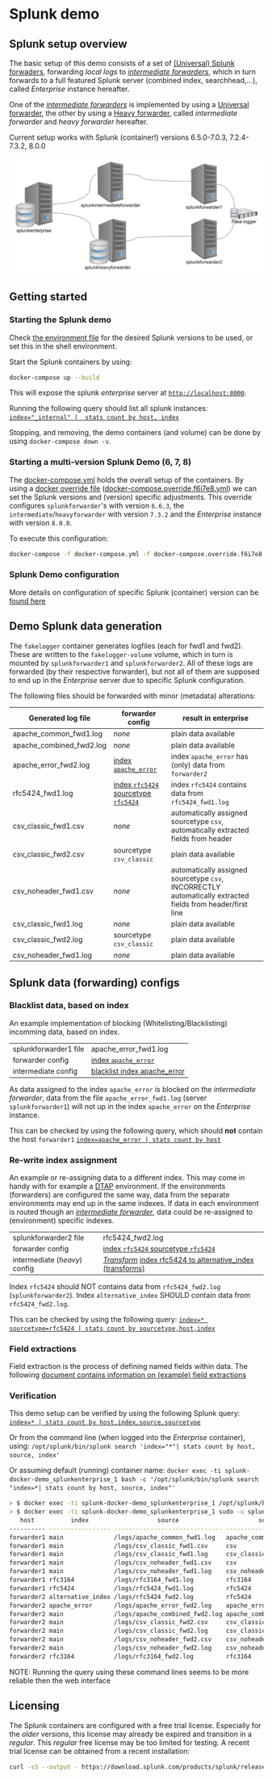# Splunk demo

## Splunk setup overview

The basic setup of this demo consists of a set of [(Universal) Splunk forwaders](https://docs.splunk.com/Documentation/Forwarder/8.0.0/Forwarder/Abouttheuniversalforwarder), forwarding _local logs_ to [_intermediate forwarders_](https://docs.splunk.com/Documentation/Forwarder/8.0.0/Forwarder/Forwarderdeploymenttopologies#Intermediate_forwarding), which in turn forwards to a full featured Splunk server (combined index, searchhead,...), called _Enterprise_ instance hereafter.

One of the [_intermediate forwarders_](https://docs.splunk.com/Documentation/Forwarder/8.0.0/Forwarder/Forwarderdeploymenttopologies#Intermediate_forwarding) is implemented by using a [Universal forwarder](https://docs.splunk.com/Documentation/Forwarder/8.0.0/Forwarder/Abouttheuniversalforwarder), the other by using a [Heavy forwarder](https://docs.splunk.com/Splexicon:Heavyforwarder), called _intermediate forwarder_ and _heavy forwarder_ hereafter.

Current setup works with Splunk (container!) versions 6.5.0-7.0.3, 7.2.4-7.3.2, 8.0.0

![alt text]( /Network_Diagram.png "Splunk server setup")

## Getting started

### Starting the Splunk demo

Check [the environment file](.env) for the desired Splunk versions to be used, or set this in the shell environment.

Start the Splunk containers by using:

``` sh
docker-compose up --build
```

This will expose the splunk _enterprise_ server at [`http://localhost:8000`](http://localhost:8000).

Running the following query should list all splunk instances: [`index="_internal" |  stats count by host, index`](http://localhost:8000/en-US/app/search/search?q=search%20index%3D"_internal"%20%7C%20%20stats%20count%20by%20host%2C%20index
)

Stopping, and removing, the demo containers (and volume) can be done by using `docker-compose down -v`.

### Starting a multi-version Splunk Demo (6, 7, 8)

The [docker-compose.yml](docker-compose.yml) holds the overall setup of the containers. By using a [docker override file](https://docs.docker.com/compose/extends/) ([docker-compose.override.f6i7e8.yml](docker-compose.override.f6i7e8.yml)) we can set the Splunk versions and (version) specific adjustments. This override configures `splunkforwarder`'s with version `6.6.3`, the `intermediate`/`heavyforwarder` with version `7.3.2` and the _Enterprise_ instance with version `8.0.0`.

To execute this configuration:

``` sh
docker-compose -f docker-compose.yml -f docker-compose.override.f6i7e8.yml up
```

### Splunk Demo configuration

More details on configuration of specific Splunk (container) version can be [found here](docs/splunk_container_config.md)

## Demo Splunk data generation

The `fakelogger` container generates logfiles (each for fwd1 and fwd2). These are written to the `fakelogger-volume` volume, which in turn is mounted by `splunkforwarder1` and `splunkforwarder2`. All of these logs are forwarded (by their respective forwarder), but not all of them are supposed to end up in the _Enterprise_ server due to specific Splunk configuration.

The following files should be forwarded with minor (metadata) alterations:

| Generated log file | forwarder config | result in enterprise |
|---|---|---|
| apache_common_fwd1.log | _none_ | plain data available |
| apache_combined_fwd2.log | _none_ | plain data available |
| apache_error_fwd2.log | [index `apache_error`](docker-compose.yml#L176) | index `apache_error` has (only) data from `forwarder2` |
| rfc5424_fwd1.log | [index `rfc5424` sourcetype `rfc5424`](docker-compose.yml#L138) | index `rfc5424` contains data from `rfc5424_fwd1.log` |
| csv_classic_fwd1.csv | _none_ | automatically assigned sourcetype `csv`, automatically extracted fields from header |
| csv_classic_fwd2.csv | sourcetype `csv_classic` | plain data available                                         |
| csv_noheader_fwd1.csv | _none_| automatically assigned sourcetype `csv`, INCORRECTLY automatically extracted fields from header/first line |
| csv_classic_fwd1.log | _none_ | plain data available |
| csv_classic_fwd2.log | sourcetype `csv_classic` | plain data available |
| csv_noheader_fwd1.log | _none_ | plain data available |

## Splunk data (forwarding) configs

### Blacklist data, based on index

An example implementation of blocking (Whitelisting/Blacklisting) incomming data, based on index.

| | |
|---|---|
| splunkforwarder1 file |  apache_error_fwd1.log |
| forwarder config | [index `apache_error`](docker-compose.yml#L136) |
| intermediate config | [blacklist index apache_error](config/splunkintermediateforwarder/apps/custom_config/local/outputs.conf#L4) |

As data assigned to the index `apache_error` is blocked on the _intermediate forwarder_, data from the file `apache_error_fwd1.log` (server `splunkforwarder1`) will not up in the index `apache_error` on the _Enterprise_ instance.

This can be checked by using the following query, which should __not__ contain the host `forwarder1` [`index=apache_error | stats count by host`](http://localhost:8000/en-GB/app/search/search?q=search%20index%3Dapache_error%20%7C%20stats%20count%20by%20host&earliest=-24h%40h&latest=now&display.page.search.tab=statistics&display.general.type=statistics)

### Re-write index assignment

An example or re-assigning data to a different index. This may come in handy with for example a [DTAP](https://en.wikipedia.org/wiki/Development,_testing,_acceptance_and_production) environment. If the environments (forwarders) are configured the same way, data from the separate environments may end up in the same indexes. If data in each environment is routed though an [_intermediate forwarder_](https://docs.splunk.com/Documentation/Forwarder/8.0.0/Forwarder/Forwarderdeploymenttopologies#Intermediate_forwarding), data could be re-assigned to (environment) specific indexes.

| | |
|---|---|
| splunkforwarder2 file| rfc5424_fwd2.log |
| forwarder config | [index `rfc5424` sourcetype `rfc5424`](docker-compose.yml#L138) |
| intermediate (_heavy_) config | [_Transform_](config/splunkheavyforwarder/apps/custom_config/local/props.conf) [index rfc5424 to alternative_index (transforms)](config/splunkheavyforwarder/apps/custom_config/local/transforms.conf) |

Index `rfc5424` should NOT contains data from `rfc5424_fwd2.log` (`splunkforwarder2`).
Index `alternative_index` SHOULD contain data from `rfc5424_fwd2.log`.

This can be checked by using the following query: [`index=* sourcetype=rfc5424 | stats count by sourcetype,host,index`](http://localhost:8000/en-GB/app/search/search?q=search%20index%3D*%20sourcetype%3Drfc5424%20%7C%20stats%20count%20by%20sourcetype%2Chost%2Cindex&earliest=-24h%40h&latest=now&display.page.search.tab=statistics&display.general.type=statistics)

### Field extractions

Field extraction is the process of defining named fields within data. The following [document contains information on (example) field extractions](docs/field_extractions.md)

### Verification

This demo setup can be verified by using the following Splunk query: [`index=* | stats count by host,index,source,sourcetype`](http://localhost:8000/en-US/app/search/search?q=search%20index%3D*%20%7C%20stats%20count%20by%20host%2Cindex%2Csource%2Csourcetype)

Or from the command line (when logged into the _Enterprise_ container), using: `/opt/splunk/bin/splunk search 'index="*"| stats count by host, source, index'`

Or assuming default (running) container name: `docker exec -ti splunk-docker-demo_splunkenterprise_1 bash -c '/opt/splunk/bin/splunk search "index=*| stats count by host, source, index"'`

``` bash
> $ docker exec -ti splunk-docker-demo_splunkenterprise_1 /opt/splunk/bin/splunk search "index=*| stats count by host,index,source,sourcetype" -auth admin:changeme
> $ docker exec -ti splunk-docker-demo_splunkenterprise_1 sudo -u splunk /opt/splunk/bin/splunk search "index=* | stats count by host,index,source,sourcetype" -auth admin:changeme
   host          index                   source                      sourcetype           count
---------- ----------------- ------------------------------ ----------------------------- -----
forwarder1 main              /logs/apache_common_fwd1.log   apache_common_fwd-too_small    1401
forwarder1 main              /logs/csv_classic_fwd1.csv     csv                             598
forwarder1 main              /logs/csv_classic_fwd1.log     csv_classic_fwd-too_small      1391
forwarder1 main              /logs/csv_noheader_fwd1.csv    csv                            1391
forwarder1 main              /logs/csv_noheader_fwd1.log    csv_noheader_fwd-too_small     1392
forwarder1 rfc3164           /logs/rfc3164_fwd1.log         rfc3164                        1401
forwarder1 rfc5424           /logs/rfc5424_fwd1.log         rfc5424                        1401
forwarder2 alternative_index /logs/rfc5424_fwd2.log         rfc5424                        1366
forwarder2 apache_error      /logs/apache_error_fwd2.log    apache_error_fwd-too_small     1366
forwarder2 main              /logs/apache_combined_fwd2.log apache_combined_fwd-too_small  1380
forwarder2 main              /logs/csv_classic_fwd2.csv     csv_classic                    1372
forwarder2 main              /logs/csv_classic_fwd2.log     csv_classic                    1390
forwarder2 main              /logs/csv_noheader_fwd2.csv    csv_noheader                   1360
forwarder2 main              /logs/csv_noheader_fwd2.log    csv_noheader                   1363
forwarder2 rfc3164           /logs/rfc3164_fwd2.log         rfc3164                        1366
```

NOTE: Running the query using these command lines seems to be more reliable then the web interface

## Licensing

The Splunk containers are configured with a free trial license. Especially for the _older_ versions, this license may already be expired and transition in a _regular_. This _regular_ free license may be too limited for testing. A recent trial license can be obtained from a recent installation:

``` bash
curl -sS --output - https://download.splunk.com/products/splunk/releases/8.0.0/linux/splunk-8.0.0-1357bef0a7f6-Linux-x86_64.tgz | tar -O -zxvf-  splunk/etc/splunk-enttrial.lic > splunk-enttrial.lic
```
